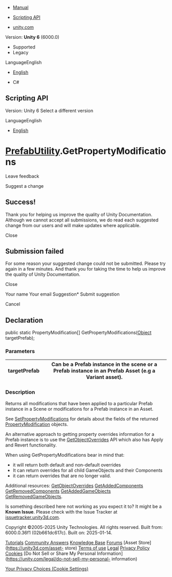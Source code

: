 [ ]()

  * [Manual](../Manual/index.html)
  * [Scripting API](../ScriptReference/index.html)

  * [unity.com](https://unity.com/)

Version: **Unity 6** (6000.0)

  * Supported
  * Legacy

LanguageEnglish

  * [English]()

  * C#

[ ](https://docs.unity3d.com)

## Scripting API

Version: Unity 6 Select a different version

LanguageEnglish

  * [English]()

#  [PrefabUtility](PrefabUtility.html).GetPropertyModifications

Leave feedback

Suggest a change

## Success!

Thank you for helping us improve the quality of Unity Documentation. Although
we cannot accept all submissions, we do read each suggested change from our
users and will make updates where applicable.

Close

## Submission failed

For some reason your suggested change could not be submitted. Please <a>try
again</a> in a few minutes. And thank you for taking the time to help us
improve the quality of Unity Documentation.

Close

Your name Your email Suggestion* Submit suggestion

Cancel

[ ]()

## Declaration

public static PropertyModification[]
GetPropertyModifications([Object](Object.html) targetPrefab);

### Parameters

targetPrefab | Can be a Prefab instance in the scene or a Prefab instance in an Prefab Asset (e.g a Variant asset).  
---|---  
  
### Description

Returns all modifications that have been applied to a particular Prefab
instance in a Scene or modifications for a Prefab instance in an Asset.  
  
See [SetPropertyModifications](PrefabUtility.SetPropertyModifications.html)
for details about the fields of the returned
[PropertyModification](PropertyModification.html) objects.  
  
An alternative approach to getting property overrides information for a Prefab
instance is to use the
[GetObjectOverrides](PrefabUtility.GetObjectOverrides.html) API which also has
Apply and Revert functionality.  
  
When using GetPropertyModifications bear in mind that:

  * it will return both default and non-default overrides
  * It can return overrides for all child GameObjects and their Components
  * it can return overrides that are no longer valid.

Additional resources:
[GetObjectOverrides](PrefabUtility.GetObjectOverrides.html)
[GetAddedComponents](PrefabUtility.GetAddedComponents.html)
[GetRemovedComponents](PrefabUtility.GetRemovedComponents.html)
[GetAddedGameObjects](PrefabUtility.GetAddedGameObjects.html)
[GetRemovedGameObjects](PrefabUtility.GetRemovedGameObjects.html).

Is something described here not working as you expect it to? It might be a
**Known Issue**. Please check with the Issue Tracker at
[issuetracker.unity3d.com](https://issuetracker.unity3d.com).

Copyright ©2005-2025 Unity Technologies. All rights reserved. Built from:
6000.0.36f1 (02b661dc617c). Built on: 2025-01-14.

[Tutorials](https://unity3d.com/learn) [Community
Answers](https://answers.unity3d.com) [Knowledge
Base](https://support.unity3d.com/hc/en-us)
[Forums](https://forum.unity3d.com) [Asset Store](https://unity3d.com/asset-
store) [Terms of use](https://docs.unity3d.com/Manual/TermsOfUse.html)
[Legal](https://unity.com/legal) [Privacy
Policy](https://unity.com/legal/privacy-policy)
[Cookies](https://unity.com/legal/cookie-policy) [Do Not Sell or Share My
Personal Information](https://unity.com/legal/do-not-sell-my-personal-
information)

[Your Privacy Choices (Cookie Settings)](javascript:void\(0\);)

